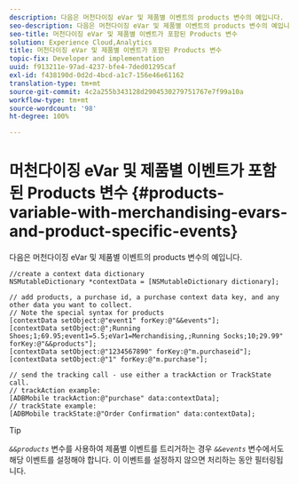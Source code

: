 ```yaml
---
description: 다음은 머천다이징 eVar 및 제품별 이벤트의 products 변수의 예입니다.
seo-description: 다음은 머천다이징 eVar 및 제품별 이벤트의 products 변수의 예입니다.
seo-title: 머천다이징 eVar 및 제품별 이벤트가 포함된 Products 변수
solution: Experience Cloud,Analytics
title: 머천다이징 eVar 및 제품별 이벤트가 포함된 Products 변수
topic-fix: Developer and implementation
uuid: f913211e-97ad-4237-bfe4-7ded01295caf
exl-id: f438190d-0d2d-4bcd-a1c7-156e46e61162
translation-type: tm+mt
source-git-commit: 4c2a255b343128d2904530279751767e7f99a10a
workflow-type: tm+mt
source-wordcount: '98'
ht-degree: 100%

---
```


# 머천다이징 eVar 및 제품별 이벤트가 포함된 Products 변수 {#products-variable-with-merchandising-evars-and-product-specific-events}

다음은 머천다이징 eVar 및 제품별 이벤트의 products 변수의 예입니다.

```
//create a context data dictionary 
NSMutableDictionary *contextData = [NSMutableDictionary dictionary]; 
  
// add products, a purchase id, a purchase context data key, and any other data you want to collect. 
// Note the special syntax for products 
[contextData setObject:@"event1" forKey:@"&&events"]; 
[contextData setObject:@";Running Shoes;1;69.95;event1=5.5;eVar1=Merchandising,;Running Socks;10;29.99" forKey:@"&&products"]; 
[contextData setObject:@"1234567890" forKey:@"m.purchaseid"]; 
[contextData setObject:@"1" forKey:@"m.purchase"]; 
  
// send the tracking call - use either a trackAction or TrackState call. 
// trackAction example: 
[ADBMobile trackAction:@"purchase" data:contextData]; 
// trackState example: 
[ADBMobile trackState:@"Order Confirmation" data:contextData];
```

>[!TIP]
>
>*`&&products`* 변수를 사용하여 제품별 이벤트를 트리거하는 경우 *`&&events`* 변수에서도 해당 이벤트를 설정해야 합니다. 이 이벤트를 설정하지 않으면 처리하는 동안 필터링됩니다.
